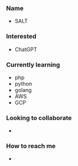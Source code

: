 ### Name
- SALT
### Interested
- ChatGPT
### Currently learning
- php
- python
- golang
- AWS
- GCP
### Looking to collaborate
- 
### How to reach me
- 

<!---
SALT-iaone/SALT-iaone is a ✨ special ✨ repository because its `README.md` (this file) appears on your GitHub profile.
You can click the Preview link to take a look at your changes.
--->
